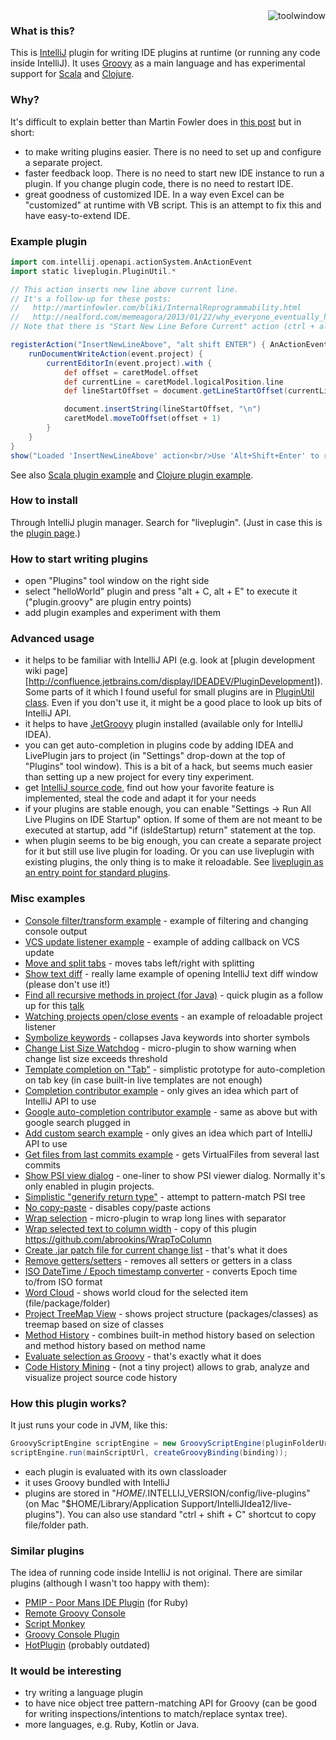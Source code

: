 <img src="https://raw.github.com/dkandalov/live-plugin/master/toolwindow.png" alt="toolwindow" title="toolwindow" align="right" />

### What is this?

This is [IntelliJ](https://github.com/JetBrains/intellij-community) plugin for writing
IDE plugins at runtime (or running any code inside IntelliJ).
It uses [Groovy](http://groovy.codehaus.org/) as a main language and
has experimental support for [Scala](http://www.scala-lang.org/) and [Clojure](http://clojure.org/).


### Why?
It's difficult to explain better than Martin Fowler does in 
[this post](http://martinfowler.com/bliki/InternalReprogrammability.html) but in short:
 - to make writing plugins easier. There is no need to set up and configure a separate project.
 - faster feedback loop. There is no need to start new IDE instance to run a plugin.
   If you change plugin code, there is no need to restart IDE.
 - great goodness of customized IDE. In a way even Excel can be "customized" at runtime with VB script.
 This is an attempt to fix this and have easy-to-extend IDE.


### Example plugin
```groovy
import com.intellij.openapi.actionSystem.AnActionEvent
import static liveplugin.PluginUtil.*

// This action inserts new line above current line.
// It's a follow-up for these posts:
//   http://martinfowler.com/bliki/InternalReprogrammability.html
//   http://nealford.com/memeagora/2013/01/22/why_everyone_eventually_hates_maven.html
// Note that there is "Start New Line Before Current" action (ctrl + alt + enter) which does almost the same thing.

registerAction("InsertNewLineAbove", "alt shift ENTER") { AnActionEvent event ->
	runDocumentWriteAction(event.project) {
		currentEditorIn(event.project).with {
			def offset = caretModel.offset
			def currentLine = caretModel.logicalPosition.line
			def lineStartOffset = document.getLineStartOffset(currentLine)

			document.insertString(lineStartOffset, "\n")
			caretModel.moveToOffset(offset + 1)
		}
	}
}
show("Loaded 'InsertNewLineAbove' action<br/>Use 'Alt+Shift+Enter' to run it")
```

See also [Scala plugin example](https://gist.github.com/dkandalov/5921340)
and [Clojure plugin example](https://gist.github.com/dkandalov/5943754).


### How to install
Through IntelliJ plugin manager. Search for "liveplugin".
(Just in case this is the [plugin page](http://plugins.jetbrains.com/plugin/7282).)


### How to start writing plugins
 - open "Plugins" tool window on the right side
 - select "helloWorld" plugin and press "alt + C, alt + E" to execute it
   ("plugin.groovy" are plugin entry points)
 - add plugin examples and experiment with them


### Advanced usage
 - it helps to be familiar with IntelliJ API (e.g. look at [plugin development wiki page][http://confluence.jetbrains.com/display/IDEADEV/PluginDevelopment]).
 Some parts of it which I found useful for small plugins are in
 [PluginUtil class](https://github.com/dkandalov/live-plugin/blob/master/src_groovy/liveplugin/PluginUtil.groovy).
 Even if you don't use it, it might be a good place to look up bits of IntelliJ API.
 - it helps to have [JetGroovy](http://plugins.jetbrains.com/plugin/1524?pr=idea) plugin installed (available only for IntelliJ IDEA).
 - you can get auto-completion in plugins code by adding IDEA and LivePlugin jars to project
   (in "Settings" drop-down at the top of "Plugins" tool window). This is a bit of a hack, but seems much easier than
   setting up a new project for every tiny experiment.
 - get [IntelliJ source code](https://github.com/JetBrains/intellij-community), find out how your favorite feature is implemented,
 steal the code and adapt it for your needs
 - if your plugins are stable enough, you can enable "Settings -> Run All Live Plugins on IDE Startup" option.
 If some of them are not meant to be executed at startup, add "if (isIdeStartup) return" statement at the top.
 - when plugin seems to be big enough, you can create a separate project for it but still use live plugin for loading.
 Or you can use liveplugin with existing plugins, the only thing is to make it reloadable.
 See [liveplugin as an entry point for standard plugins](https://github.com/dkandalov/live-plugin/wiki/Liveplugin-as-an-entry-point-for-standard-plugins).

### Misc examples
 - [Console filter/transform example](https://github.com/dkandalov/live-plugin/wiki/Console-filtering) - example of filtering and changing console output
 - [VCS update listener example](https://gist.github.com/dkandalov/8840509) - example of adding callback on VCS update
 - [Move and split tabs](https://gist.github.com/dkandalov/6643735) - moves tabs left/right with splitting
 - [Show text diff](https://gist.github.com/dkandalov/6728950) - really lame example of opening IntelliJ text diff window (please don't use it!)
 - [Find all recursive methods in project (for Java)](https://gist.github.com/dkandalov/7248184) - quick plugin as a follow up for this [talk](http://skillsmatter.com/podcast/nosql/using-graphs-for-source-code-analysis)
 - [Watching projects open/close events](https://gist.github.com/dkandalov/6427087) - an example of reloadable project listener
 - [Symbolize keywords](https://gist.github.com/dkandalov/5553999) - collapses Java keywords into shorter symbols
 - [Change List Size Watchdog](https://gist.github.com/dkandalov/5004622) - micro-plugin to show warning when change list size exceeds threshold
 - [Template completion on "Tab"](https://gist.github.com/dkandalov/5222759) - simplistic prototype for auto-completion on tab key (in case built-in live templates are not enough)
 - [Completion contributor example](https://gist.github.com/dkandalov/5977888) - only gives an idea which part of IntelliJ API to use
 - [Google auto-completion contributor example](https://github.com/dkandalov/live-plugin/wiki/Google-auto-complete) - same as above but with google search plugged in
 - [Add custom search example](https://gist.github.com/dkandalov/5956923) - only gives an idea which part of IntelliJ API to use
 - [Get files from last commits example](https://gist.github.com/dkandalov/5984577) - gets VirtualFiles from several last commits
 - [Show PSI view dialog](https://gist.github.com/dkandalov/5979943) - one-liner to show PSI viewer dialog. Normally it's only enabled in plugin projects.
 - [Simplistic "generify return type"](https://gist.github.com/dkandalov/5992191) - attempt to pattern-match PSI tree
 - [No copy-paste](https://gist.github.com/dkandalov/5430282) - disables copy/paste actions
 - [Wrap selection](https://gist.github.com/dkandalov/5129543) - micro-plugin to wrap long lines with separator
 - [Wrap selected text to column width](https://gist.github.com/dkandalov/5557393) - copy of this plugin https://github.com/abrookins/WrapToColumn
 - [Create .jar patch file for current change list](https://gist.github.com/dkandalov/5502872) - that's what it does
 - [Remove getters/setters](https://gist.github.com/dkandalov/5476562) - removes all setters or getters in a class
 - [ISO DateTime / Epoch timestamp converter](https://gist.github.com/xhanin/4948901) - converts Epoch time to/from ISO format
 - [Word Cloud](https://github.com/dkandalov/intellij-wordcloud) - shows world cloud for the selected item (file/package/folder)
 - [Project TreeMap View](https://github.com/dkandalov/project-treemap) - shows project structure (packages/classes) as treemap based on size of classes
 - [Method History](https://github.com/dkandalov/history-slider-plugin) - combines built-in method history based on selection and method history based on method name
 - [Evaluate selection as Groovy](https://gist.github.com/dkandalov/5024580) - that's exactly what it does
 - [Code History Mining](https://github.com/dkandalov/code-history-mining) - (not a tiny project) allows to grab, analyze and visualize project source code history


### How this plugin works?
It just runs your code in JVM, like this:
```java
GroovyScriptEngine scriptEngine = new GroovyScriptEngine(pluginFolderUrl, classLoader);
scriptEngine.run(mainScriptUrl, createGroovyBinding(binding));
```
 - each plugin is evaluated with its own classloader
 - it uses Groovy bundled with IntelliJ
 - plugins are stored in "$HOME/.$INTELLIJ_VERSION/config/live-plugins"
(on Mac "$HOME/Library/Application Support/IntelliJIdea12/live-plugins").
You can also use standard "ctrl + shift + C" shortcut to copy file/folder path.


### Similar plugins
The idea of running code inside IntelliJ is not original. There are similar plugins (although I wasn't too happy with them):
 - [PMIP - Poor Mans IDE Plugin](http://plugins.intellij.net/plugin/?idea&pluginId=4571) (for Ruby)
 - [Remote Groovy Console](http://plugins.intellij.net/plugin/?id=5373)
 - [Script Monkey](http://plugins.intellij.net/plugin?pr=idea&pluginId=3674)
 - [Groovy Console Plugin](http://plugins.intellij.net/plugin?pr=idea&pluginId=4660)
 - [HotPlugin](http://plugins.intellij.net/plugin?pr=idea&pluginId=1020) (probably outdated)


### It would be interesting
 - try writing a language plugin
 - to have nice object tree pattern-matching API for Groovy (can be good for writing inspections/intentions to match/replace syntax tree).
 - more languages, e.g. Ruby, Kotlin or Java.
